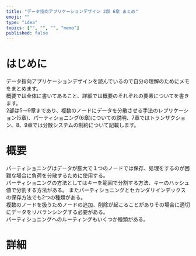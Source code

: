 ```yaml
---
title: "データ指向アプリケーションデザイン 2部 6章 まとめ"
emoji: ""
type: "idea"
topics: ["", "", "", "memo"]
published: false
---
```

# はじめに
データ指向アプリケーションデザインを読んでいるので自分の理解のためにメモをまとめます。  
概要では全体に書いてあること、詳細では概要のそれぞれの要素についてを書きます。  
2部は5〜9章まであり、複数のノードにデータを分散させる手法のレプリケーション(5章)、パーティショニング(6章)についての説明、7章ではトランザクション、8、9章では分散システムの制約について記載します。

# 概要
パーティショニングはデータが膨大で１つのノードでは保存、処理をするのが困難な場合に負荷を分散するために使用する。  
パーティショニングの方法としてはキーを範囲で分割する方法、キーのハッシュ値で分割する方法がある。
またパーティショニングとセカンダリインデックスの保存方法でも2つの種類がある。  
複数のノードを扱うためノードの追加、削除が起こることがありその場合に適切にデータをリバランシングする必要がある。  
パーティショニングへのルーティングもいくつか種類がある。  


# 詳細
